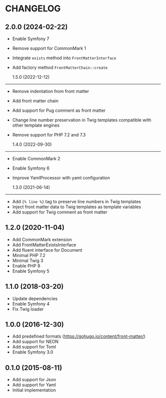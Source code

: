 # CHANGELOG

## 2.0.0 (2024-02-22)

-   Enable Symfony 7
-   Remove support for CommonMark 1
-   Integrate `exists` method into `FrontMatterInterface`
-   Add factory method `FrontMatterChain::create`

    1.5.0 (2022-12-12)

---

-   Remove indentation from front matter
-   Add front matter chain
-   Add support for Pug comment as front matter
-   Change line number preservation in Twig templates compatible with other template engines
-   Remove support for PHP 7.2 and 7.3

    1.4.0 (2022-09-30)

---

-   Enable CommonMark 2
-   Enable Symfony 6
-   Improve YamlProcessor with yaml configuration

    1.3.0 (2021-06-14)

---

-   Add `{% line %}` tag to preserve line numbers in Twig templates
-   Inject front matter data to Twig templates as template variables
-   Add support for Twig comment as front matter

## 1.2.0 (2020-11-04)

-   Add CommonMark extension
-   Add FrontMatterExistsInterface
-   Add fluent interface for Document
-   Minimal PHP 7.2
-   Minimal Twig 3
-   Enable PHP 8
-   Enable Symfony 5

## 1.1.0 (2018-03-20)

-   Update dependencies
-   Enable Symfony 4
-   Fix Twig loader

## 1.0.0 (2016-12-30)

-   Add predefined formats (https://gohugo.io/content/front-matter/)
-   Add support for NEON
-   Add support for Toml
-   Enable Symfony 3.0

## 0.1.0 (2015-08-11)

-   Add support for Json
-   Add support for Yaml
-   Initial implementation
